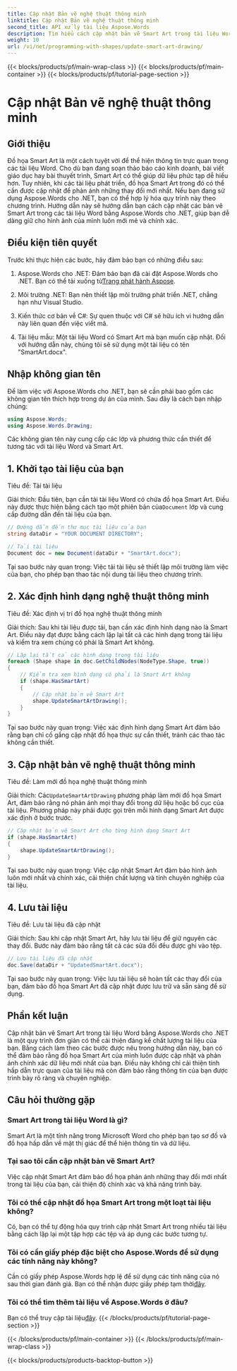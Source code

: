 ```yaml
---
title: Cập nhật Bản vẽ nghệ thuật thông minh
linktitle: Cập nhật Bản vẽ nghệ thuật thông minh
second_title: API xử lý tài liệu Aspose.Words
description: Tìm hiểu cách cập nhật bản vẽ Smart Art trong tài liệu Word bằng Aspose.Words cho .NET với hướng dẫn từng bước này. Đảm bảo hình ảnh của bạn luôn chính xác.
weight: 10
url: /vi/net/programming-with-shapes/update-smart-art-drawing/
---
```


{{< blocks/products/pf/main-wrap-class >}}
{{< blocks/products/pf/main-container >}}
{{< blocks/products/pf/tutorial-page-section >}}

# Cập nhật Bản vẽ nghệ thuật thông minh

## Giới thiệu

Đồ họa Smart Art là một cách tuyệt vời để thể hiện thông tin trực quan trong các tài liệu Word. Cho dù bạn đang soạn thảo báo cáo kinh doanh, bài viết giáo dục hay bài thuyết trình, Smart Art có thể giúp dữ liệu phức tạp dễ hiểu hơn. Tuy nhiên, khi các tài liệu phát triển, đồ họa Smart Art trong đó có thể cần được cập nhật để phản ánh những thay đổi mới nhất. Nếu bạn đang sử dụng Aspose.Words cho .NET, bạn có thể hợp lý hóa quy trình này theo chương trình. Hướng dẫn này sẽ hướng dẫn bạn cách cập nhật các bản vẽ Smart Art trong các tài liệu Word bằng Aspose.Words cho .NET, giúp bạn dễ dàng giữ cho hình ảnh của mình luôn mới mẻ và chính xác.

## Điều kiện tiên quyết

Trước khi thực hiện các bước, hãy đảm bảo bạn có những điều sau:

1.  Aspose.Words cho .NET: Đảm bảo bạn đã cài đặt Aspose.Words cho .NET. Bạn có thể tải xuống từ[Trang phát hành Aspose](https://releases.aspose.com/words/net/).

2. Môi trường .NET: Bạn nên thiết lập môi trường phát triển .NET, chẳng hạn như Visual Studio.

3. Kiến thức cơ bản về C#: Sự quen thuộc với C# sẽ hữu ích vì hướng dẫn này liên quan đến việc viết mã.

4. Tài liệu mẫu: Một tài liệu Word có Smart Art mà bạn muốn cập nhật. Đối với hướng dẫn này, chúng tôi sẽ sử dụng một tài liệu có tên "SmartArt.docx".

## Nhập không gian tên

Để làm việc với Aspose.Words cho .NET, bạn sẽ cần phải bao gồm các không gian tên thích hợp trong dự án của mình. Sau đây là cách bạn nhập chúng:

```csharp
using Aspose.Words;
using Aspose.Words.Drawing;
```

Các không gian tên này cung cấp các lớp và phương thức cần thiết để tương tác với tài liệu Word và Smart Art.

## 1. Khởi tạo tài liệu của bạn

Tiêu đề: Tải tài liệu

Giải thích:
 Đầu tiên, bạn cần tải tài liệu Word có chứa đồ họa Smart Art. Điều này được thực hiện bằng cách tạo một phiên bản của`Document` lớp và cung cấp đường dẫn đến tài liệu của bạn.

```csharp
// Đường dẫn đến thư mục tài liệu của bạn
string dataDir = "YOUR DOCUMENT DIRECTORY";

// Tải tài liệu
Document doc = new Document(dataDir + "SmartArt.docx");
```

Tại sao bước này quan trọng:
Việc tải tài liệu sẽ thiết lập môi trường làm việc của bạn, cho phép bạn thao tác nội dung tài liệu theo chương trình.

## 2. Xác định hình dạng nghệ thuật thông minh

Tiêu đề: Xác định vị trí đồ họa nghệ thuật thông minh

Giải thích:
Sau khi tài liệu được tải, bạn cần xác định hình dạng nào là Smart Art. Điều này đạt được bằng cách lặp lại tất cả các hình dạng trong tài liệu và kiểm tra xem chúng có phải là Smart Art không.

```csharp
// Lặp lại tất cả các hình dạng trong tài liệu
foreach (Shape shape in doc.GetChildNodes(NodeType.Shape, true))
{
    // Kiểm tra xem hình dạng có phải là Smart Art không
    if (shape.HasSmartArt)
    {
        // Cập nhật bản vẽ Smart Art
        shape.UpdateSmartArtDrawing();
    }
}
```

Tại sao bước này quan trọng:
Việc xác định hình dạng Smart Art đảm bảo rằng bạn chỉ cố gắng cập nhật đồ họa thực sự cần thiết, tránh các thao tác không cần thiết.

## 3. Cập nhật bản vẽ nghệ thuật thông minh

Tiêu đề: Làm mới đồ họa nghệ thuật thông minh

Giải thích:
 Các`UpdateSmartArtDrawing` phương pháp làm mới đồ họa Smart Art, đảm bảo rằng nó phản ánh mọi thay đổi trong dữ liệu hoặc bố cục của tài liệu. Phương pháp này phải được gọi trên mỗi hình dạng Smart Art được xác định ở bước trước.

```csharp
// Cập nhật bản vẽ Smart Art cho từng hình dạng Smart Art
if (shape.HasSmartArt)
{
    shape.UpdateSmartArtDrawing();
}
```

Tại sao bước này quan trọng:
Việc cập nhật Smart Art đảm bảo hình ảnh luôn mới nhất và chính xác, cải thiện chất lượng và tính chuyên nghiệp của tài liệu.

## 4. Lưu tài liệu

Tiêu đề: Lưu tài liệu đã cập nhật

Giải thích:
Sau khi cập nhật Smart Art, hãy lưu tài liệu để giữ nguyên các thay đổi. Bước này đảm bảo rằng tất cả các sửa đổi đều được ghi vào tệp.

```csharp
// Lưu tài liệu đã cập nhật
doc.Save(dataDir + "UpdatedSmartArt.docx");
```

Tại sao bước này quan trọng:
Việc lưu tài liệu sẽ hoàn tất các thay đổi của bạn, đảm bảo đồ họa Smart Art đã cập nhật được lưu trữ và sẵn sàng để sử dụng.

## Phần kết luận

Cập nhật bản vẽ Smart Art trong tài liệu Word bằng Aspose.Words cho .NET là một quy trình đơn giản có thể cải thiện đáng kể chất lượng tài liệu của bạn. Bằng cách làm theo các bước được nêu trong hướng dẫn này, bạn có thể đảm bảo rằng đồ họa Smart Art của mình luôn được cập nhật và phản ánh chính xác dữ liệu mới nhất của bạn. Điều này không chỉ cải thiện tính hấp dẫn trực quan của tài liệu mà còn đảm bảo rằng thông tin của bạn được trình bày rõ ràng và chuyên nghiệp.

## Câu hỏi thường gặp

### Smart Art trong tài liệu Word là gì?
Smart Art là một tính năng trong Microsoft Word cho phép bạn tạo sơ đồ và đồ họa hấp dẫn về mặt thị giác để thể hiện thông tin và dữ liệu.

### Tại sao tôi cần cập nhật bản vẽ Smart Art?
Việc cập nhật Smart Art đảm bảo đồ họa phản ánh những thay đổi mới nhất trong tài liệu của bạn, cải thiện độ chính xác và khả năng trình bày.

### Tôi có thể cập nhật đồ họa Smart Art trong một loạt tài liệu không?
Có, bạn có thể tự động hóa quy trình cập nhật Smart Art trong nhiều tài liệu bằng cách lặp lại một tập hợp các tệp và áp dụng các bước tương tự.

### Tôi có cần giấy phép đặc biệt cho Aspose.Words để sử dụng các tính năng này không?
 Cần có giấy phép Aspose.Words hợp lệ để sử dụng các tính năng của nó sau thời gian đánh giá. Bạn có thể nhận được giấy phép tạm thời[đây](https://purchase.aspose.com/temporary-license/).

### Tôi có thể tìm thêm tài liệu về Aspose.Words ở đâu?
 Bạn có thể truy cập tài liệu[đây](https://reference.aspose.com/words/net/).
{{< /blocks/products/pf/tutorial-page-section >}}

{{< /blocks/products/pf/main-container >}}
{{< /blocks/products/pf/main-wrap-class >}}

{{< blocks/products/products-backtop-button >}}
